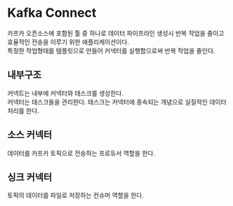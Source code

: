 # Kafka Connect

카프카 오픈소스에 포함된 툴 중 하나로 데이터 파이프라인 생성시 반복 작업을 줄이고 효율적인 전송을 이루기 위한 애플리케이션이다.  
특정한 작업형태를 템플릿으로 만들어 커넥터를 실행함으로써 반복 작업을 줄인다.  

## 내부구조
커넥트는 내부에 커넥터와 태스크를 생성한다.  
커넥터는 태스크들을 관리한다. 태스크는 커넥터에 종속되는 개념으로 실질적인 데이터 처리를 한다.  

## 소스 커넥터
데이터를 카프카 토픽으로 전송하는 프로듀서 역할을 한다.  

## 싱크 커넥터
토픽의 데이터를 파일로 저장하는 컨슈머 역할을 한다.  